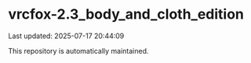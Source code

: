 # vrcfox-2.3_body_and_cloth_edition

Last updated: 2025-07-17 20:44:09

This repository is automatically maintained.
